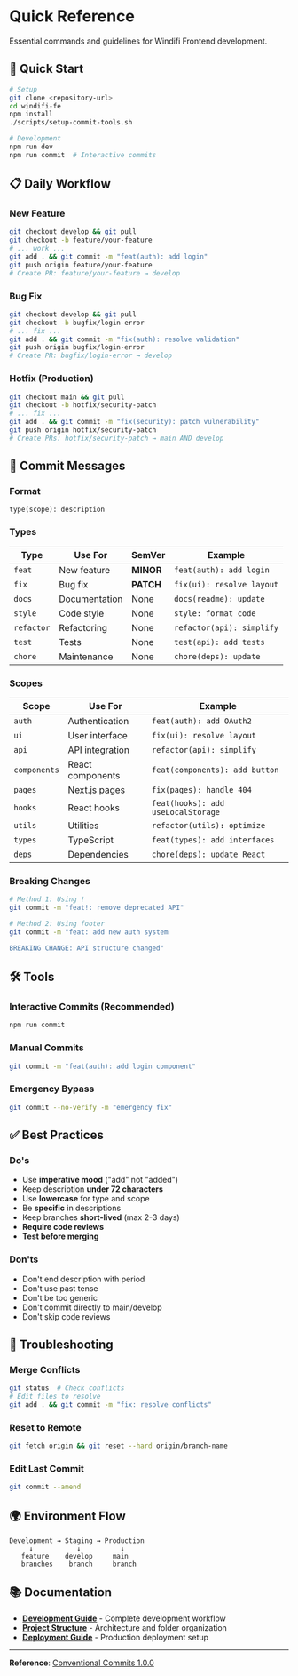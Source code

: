 # Quick Reference

Essential commands and guidelines for Windifi Frontend development.

## 🚀 Quick Start

```bash
# Setup
git clone <repository-url>
cd windifi-fe
npm install
./scripts/setup-commit-tools.sh

# Development
npm run dev
npm run commit  # Interactive commits
```

## 📋 Daily Workflow

### New Feature

```bash
git checkout develop && git pull
git checkout -b feature/your-feature
# ... work ...
git add . && git commit -m "feat(auth): add login"
git push origin feature/your-feature
# Create PR: feature/your-feature → develop
```

### Bug Fix

```bash
git checkout develop && git pull
git checkout -b bugfix/login-error
# ... fix ...
git add . && git commit -m "fix(auth): resolve validation"
git push origin bugfix/login-error
# Create PR: bugfix/login-error → develop
```

### Hotfix (Production)

```bash
git checkout main && git pull
git checkout -b hotfix/security-patch
# ... fix ...
git add . && git commit -m "fix(security): patch vulnerability"
git push origin hotfix/security-patch
# Create PRs: hotfix/security-patch → main AND develop
```

## 💬 Commit Messages

### Format

```
type(scope): description
```

### Types

| Type       | Use For       | SemVer    | Example                   |
| ---------- | ------------- | --------- | ------------------------- |
| `feat`     | New feature   | **MINOR** | `feat(auth): add login`   |
| `fix`      | Bug fix       | **PATCH** | `fix(ui): resolve layout` |
| `docs`     | Documentation | None      | `docs(readme): update`    |
| `style`    | Code style    | None      | `style: format code`      |
| `refactor` | Refactoring   | None      | `refactor(api): simplify` |
| `test`     | Tests         | None      | `test(api): add tests`    |
| `chore`    | Maintenance   | None      | `chore(deps): update`     |

### Scopes

| Scope        | Use For          | Example                            |
| ------------ | ---------------- | ---------------------------------- |
| `auth`       | Authentication   | `feat(auth): add OAuth2`           |
| `ui`         | User interface   | `fix(ui): resolve layout`          |
| `api`        | API integration  | `refactor(api): simplify`          |
| `components` | React components | `feat(components): add button`     |
| `pages`      | Next.js pages    | `fix(pages): handle 404`           |
| `hooks`      | React hooks      | `feat(hooks): add useLocalStorage` |
| `utils`      | Utilities        | `refactor(utils): optimize`        |
| `types`      | TypeScript       | `feat(types): add interfaces`      |
| `deps`       | Dependencies     | `chore(deps): update React`        |

### Breaking Changes

```bash
# Method 1: Using !
git commit -m "feat!: remove deprecated API"

# Method 2: Using footer
git commit -m "feat: add new auth system

BREAKING CHANGE: API structure changed"
```

## 🛠️ Tools

### Interactive Commits (Recommended)

```bash
npm run commit
```

### Manual Commits

```bash
git commit -m "feat(auth): add login component"
```

### Emergency Bypass

```bash
git commit --no-verify -m "emergency fix"
```

## ✅ Best Practices

### Do's

- Use **imperative mood** ("add" not "added")
- Keep description **under 72 characters**
- Use **lowercase** for type and scope
- Be **specific** in descriptions
- Keep branches **short-lived** (max 2-3 days)
- **Require code reviews**
- **Test before merging**

### Don'ts

- Don't end description with period
- Don't use past tense
- Don't be too generic
- Don't commit directly to main/develop
- Don't skip code reviews

## 🔧 Troubleshooting

### Merge Conflicts

```bash
git status  # Check conflicts
# Edit files to resolve
git add . && git commit -m "fix: resolve conflicts"
```

### Reset to Remote

```bash
git fetch origin && git reset --hard origin/branch-name
```

### Edit Last Commit

```bash
git commit --amend
```

## 🌍 Environment Flow

```
Development → Staging → Production
     ↓           ↓          ↓
   feature    develop     main
   branches    branch     branch
```

## 📚 Documentation

- **[Development Guide](./development-guide.md)** - Complete development workflow
- **[Project Structure](./project-structure.md)** - Architecture and folder organization
- **[Deployment Guide](./deployment-guide.md)** - Production deployment setup

---

**Reference**: [Conventional Commits 1.0.0](https://www.conventionalcommits.org/en/v1.0.0/)
